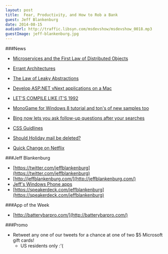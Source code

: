 ```yaml
---
layout: post
title:	Fear, Productivity, and How to Rob a Bank
guest: Jeff Blankenburg
date: 2014-08-15
audioUrl: http://traffic.libsyn.com/msdevshow/msdevshow_0018.mp3
guestImage: jeff-blankenburg.jpg
---
```


###News

 - [Microservices and the First Law of Distributed Objects](http://martinfowler.com/articles/distributed-objects-microservices.html)
 - [Errant Architectures](http://www.drdobbs.com/errant-architectures/184414966)
 - [The Law of Leaky Abstractions](http://www.joelonsoftware.com/articles/LeakyAbstractions.html)
 - [Develop ASP.NET vNext applications on a Mac](http://blogs.msdn.com/b/webdev/archive/2014/08/12/develop-asp-net-vnext-applications-on-a-mac.aspx)
 - [LET'S COMPILE LIKE IT'S 1992](http://fabiensanglard.net/Compile_Like_Its_1992/)
 - [MonoGame for Windows 8 tutorial and ton's of new samples too](http://channel9.msdn.com/coding4fun/blog/MonoGame-for-Windows-8-tutorial-and-tons-of-new-samples-too)
 - [Bing now lets you ask follow-up questions after your searches](http://blogs.bing.com/search/2014/08/13/lets-have-a-conversation/)
 - [CSS Guidlines](http://cssguidelin.es/)
 - [Should Holiday mail be deleted?](http://www.bbc.com/news/magazine-23547802)

 - [Quick Change on Netflix](http://dvd.netflix.com/Movie/Quick-Change/70036931?trkid=222336)

###Jeff Blankenburg

 - [https://twitter.com/jeffblankenburg](https://twitter.com/jeffblankenburg)
 - [http://jeffblankenburg.com/](http://jeffblankenburg.com/)
 - [Jeff's Windows Phone apps](http://www.windowsphone.com/en-US/store/publishers?publisherId=Jeff%2BBlankenburg)
 - [https://speakerdeck.com/jeffblankenburg](https://speakerdeck.com/jeffblankenburg)

###App of the Week

 - [http://batterybarpro.com/](http://batterybarpro.com/)

###Promo

 - Retweet any one of our tweets for a chance at one of two $5 Microsoft gift cards!
	 - US residents only :'(